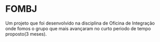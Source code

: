 # FOMBJ
Um projeto que foi desenvolvido na disciplina de Oficina de Integração onde fomos o grupo que mais avançaram no curto periodo de tempo proposto(3 meses).
